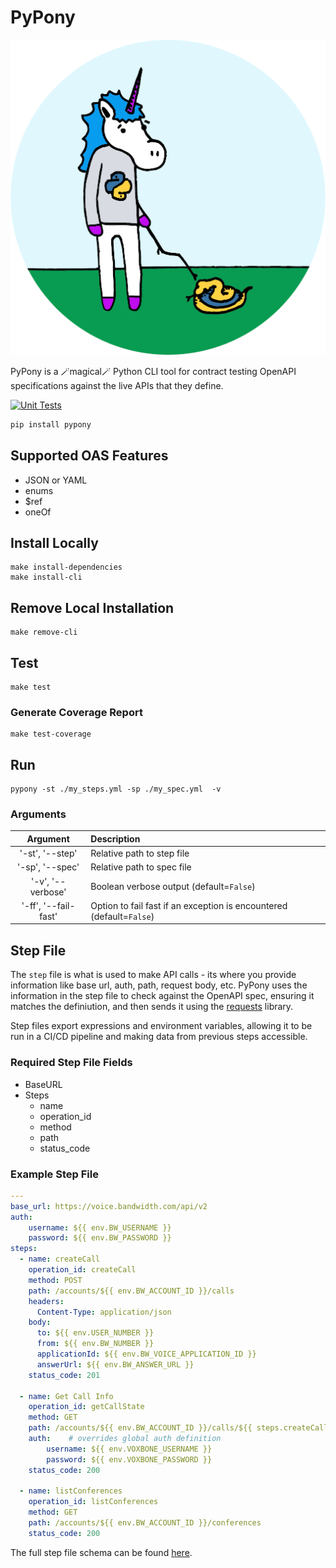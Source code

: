 # PyPony

![PyPony Logo](https://github.com/Bandwidth/pypony/blob/main/PyPony.png)

PyPony is a 🪄magical🪄 Python CLI tool for contract testing OpenAPI specifications against the live APIs that they define.

[![Unit Tests](https://github.com/Bandwidth/pypony/actions/workflows/ci.yml/badge.svg)](https://github.com/Bandwidth/pypony/actions/workflows/ci.yml)

```sh
pip install pypony
```

## Supported OAS Features

* JSON or YAML
* enums
* $ref
* oneOf

## Install Locally

```shell
make install-dependencies
make install-cli
```

## Remove Local Installation

```shell
make remove-cli
```

## Test

```shell
make test
```

### Generate Coverage Report
```shell
make test-coverage
```

## Run

```shell
pypony -st ./my_steps.yml -sp ./my_spec.yml  -v
```

### Arguments

|       Argument       | Description                                                          |
|:--------------------:|:---------------------------------------------------------------------|
|   '-st', '--step'    | Relative path to step file                                           |
|   '-sp', '--spec'    | Relative path to spec file                                           |
|  '-v', '--verbose'   | Boolean verbose output (default=`False`)                             |
| '-ff', '--fail-fast' | Option to fail fast if an exception is encountered (default=`False`) | # Coming soon!

## Step File

The `step` file is what is used to make API calls - its where you provide information like base url, auth, path, request body, etc. PyPony uses the information in the step file to check against the OpenAPI spec, ensuring it matches the definiution, and then sends it using the [requests](https://pypi.org/project/requests/) library.

Step files export expressions and environment variables, allowing it to be run in a CI/CD pipeline and making data from previous steps accessible.

### Required Step File Fields

* BaseURL
* Steps
  * name
  * operation_id
  * method
  * path
  * status_code

### Example Step File

```yml
---
base_url: https://voice.bandwidth.com/api/v2
auth:
    username: ${{ env.BW_USERNAME }}
    password: ${{ env.BW_PASSWORD }}
steps:
  - name: createCall
    operation_id: createCall
    method: POST
    path: /accounts/${{ env.BW_ACCOUNT_ID }}/calls
    headers:
      Content-Type: application/json
    body:
      to: ${{ env.USER_NUMBER }}
      from: ${{ env.BW_NUMBER }}
      applicationId: ${{ env.BW_VOICE_APPLICATION_ID }}
      answerUrl: ${{ env.BW_ANSWER_URL }}
    status_code: 201

  - name: Get Call Info
    operation_id: getCallState
    method: GET
    path: /accounts/${{ env.BW_ACCOUNT_ID }}/calls/${{ steps.createCall.response.data.callId }}
    auth:    # overrides global auth definition
        username: ${{ env.VOXBONE_USERNAME }}
        password: ${{ env.VOXBONE_PASSWORD }}
    status_code: 200

  - name: listConferences
    operation_id: listConferences
    method: GET
    path: /accounts/${{ env.BW_ACCOUNT_ID }}/conferences
    status_code: 200
```

The full step file schema can be found [here](https://github.com/Bandwidth/pypony/blob/main/src/steps_schema.yml).
